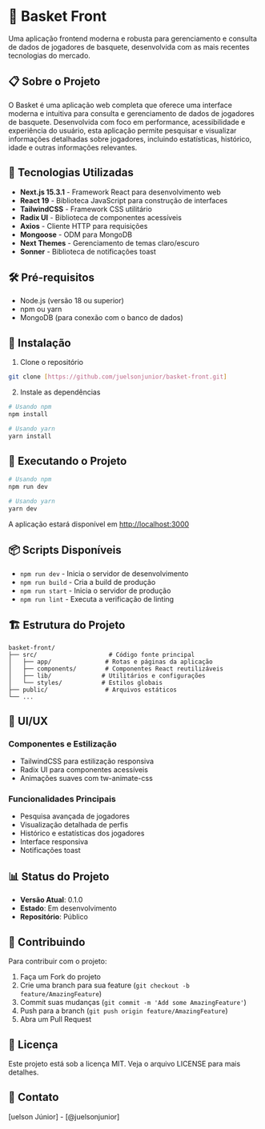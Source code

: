 # 🏀 Basket Front

Uma aplicação frontend moderna e robusta para gerenciamento e consulta de dados de jogadores de basquete, desenvolvida com as mais recentes tecnologias do mercado.

## 📋 Sobre o Projeto

O Basket é uma aplicação web completa que oferece uma interface moderna e intuitiva para consulta e gerenciamento de dados de jogadores de basquete. Desenvolvida com foco em performance, acessibilidade e experiência do usuário, esta aplicação permite pesquisar e visualizar informações detalhadas sobre jogadores, incluindo estatísticas, histórico, idade e outras informações relevantes.

## 🚀 Tecnologias Utilizadas

- **Next.js 15.3.1** - Framework React para desenvolvimento web
- **React 19** - Biblioteca JavaScript para construção de interfaces
- **TailwindCSS** - Framework CSS utilitário
- **Radix UI** - Biblioteca de componentes acessíveis
- **Axios** - Cliente HTTP para requisições
- **Mongoose** - ODM para MongoDB
- **Next Themes** - Gerenciamento de temas claro/escuro
- **Sonner** - Biblioteca de notificações toast

## 🛠️ Pré-requisitos

- Node.js (versão 18 ou superior)
- npm ou yarn
- MongoDB (para conexão com o banco de dados)

## 🔧 Instalação

1. Clone o repositório
```bash
git clone [https://github.com/juelsonjunior/basket-front.git]
```

2. Instale as dependências
```bash
# Usando npm
npm install

# Usando yarn
yarn install
```

## 🚀 Executando o Projeto

```bash
# Usando npm
npm run dev

# Usando yarn
yarn dev
```

A aplicação estará disponível em [http://localhost:3000](http://localhost:3000)

## 📦 Scripts Disponíveis

- `npm run dev` - Inicia o servidor de desenvolvimento
- `npm run build` - Cria a build de produção
- `npm run start` - Inicia o servidor de produção
- `npm run lint` - Executa a verificação de linting

## 🏗️ Estrutura do Projeto

```
basket-front/
├── src/                    # Código fonte principal
│   ├── app/               # Rotas e páginas da aplicação
│   ├── components/        # Componentes React reutilizáveis
│   ├── lib/              # Utilitários e configurações
│   └── styles/           # Estilos globais
├── public/                # Arquivos estáticos
└── ...
```

## 🎨 UI/UX

### Componentes e Estilização
- TailwindCSS para estilização responsiva
- Radix UI para componentes acessíveis
- Animações suaves com tw-animate-css

### Funcionalidades Principais
- Pesquisa avançada de jogadores
- Visualização detalhada de perfis
- Histórico e estatísticas dos jogadores
- Interface responsiva
- Notificações toast

## 📊 Status do Projeto

- **Versão Atual**: 0.1.0
- **Estado**: Em desenvolvimento
- **Repositório**: Público

## 🤝 Contribuindo

Para contribuir com o projeto:

1. Faça um Fork do projeto
2. Crie uma branch para sua feature (`git checkout -b feature/AmazingFeature`)
3. Commit suas mudanças (`git commit -m 'Add some AmazingFeature'`)
4. Push para a branch (`git push origin feature/AmazingFeature`)
5. Abra um Pull Request

## 📝 Licença

Este projeto está sob a licença MIT. Veja o arquivo LICENSE para mais detalhes.

## 📧 Contato

[uelson Júnior] - [@juelsonjunior]
